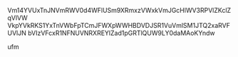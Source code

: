Vm14YVUxTnJNVmRWV0d4WFlUSm9XRmxzVWxkVmJGcHlWV3RPVlZKclZqVlVW
VkpYVkRKS1YxTnVWbFpTCmJFWXpWWHBDVDJSR1VuVmlSM1JTQ2xaRVFUVlJN
bVIzVFcxR1NFNUVNRXREYlZad1pGRTlQUW9LY0daMAoKYndw

ufm
